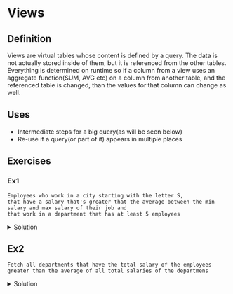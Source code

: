 # Views

## Definition

Views are virtual tables whose content is defined by a query. The data is not actually stored inside of them, but it is referenced from the other tables. Everything is determined on runtime so if a column from a view uses an aggregate function(SUM, AVG etc) on a column from another table, and the referenced table is changed, than the values for that column can change as well.

## Uses

- Intermediate steps for a big query(as will be seen below)
- Re-use if a query(or part of it) appears in multiple places

## Exercises

### Ex1

```
Employees who work in a city starting with the letter S,
that have a salary that's greater that the average between the min salary and max salary of their job and
that work in a department that has at least 5 employees
```

<details>
  <summary> Solution </summary>

```sql
/* SOLUTION 1, no views*/
SELECT e.employee_id, l.city, e.salary, (j.min_salary + j.max_salary) / 2 AS "job_avg_salary"  FROM employees e 
JOIN departments d ON e.department_id = d.department_id
JOIN locations l ON l.location_id = d.location_id
JOIN jobs j ON j.job_id = e.job_id
WHERE UPPER(l.city) LIKE 'S%' AND e.department_id IN(
    SELECT department_id FROM employees
    GROUP BY department_id HAVING department_id IS NOT NULL AND COUNT(employee_id) > 5)
    AND e.salary > (j.min_salary + j.max_salary) / 2;

/* SOLUTION 2, with views*/
CREATE OR REPLACE VIEW dep_at_least_5_emp AS
SELECT department_id FROM employees
GROUP BY department_id HAVING department_id IS NOT NULL AND COUNT(employee_id) > 5;

CREATE OR REPLACE VIEW emp_from_city_starts_with_S AS
SELECT e.employee_id ,l.city, e.department_id FROM employees e 
JOIN departments d ON e.department_id = d.department_id
JOIN locations l ON l.location_id = d.location_id
WHERE UPPER(l.city) LIKE 'S%';

CREATE OR REPLACE VIEW emp_with_salary_greater_than_job_avg AS
SELECT e.employee_id, e.salary, e.job_id, (j.min_salary + j.max_salary) / 2 AS "AVG_SALARY" FROM employees e
JOIN jobs j ON j.job_id = e.job_id
WHERE e.salary > (j.min_salary + j.max_salary) / 2;

SELECT e.employee_id, e.city, d.department_id, ej.avg_salary FROM emp_from_city_starts_with_S e
JOIN dep_at_least_5_emp d ON d.department_id = e.department_id
JOIN emp_with_salary_greater_than_job_avg ej ON ej.employee_id = e.employee_id;

```

</details>

## Ex2

```
Fetch all departments that have the total salary of the employees greater than the average of all total salaries of the departmens

```

<details>
  <summary> Solution </summary>

```sql
CREATE OR REPLACE VIEW dep_tot_sal AS 
SELECT department_id, SUM(salary) total_salary FROM employees
GROUP BY department_id HAVING department_id IS NOT NULL;

SELECT department_id, total_salary FROM dep_tot_sal
WHERE total_salary > (SELECT AVG(total_salary) FROM dep_tot_sal);

```

</details>